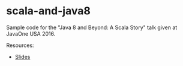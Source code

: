 # scala-and-java8
Sample code for the "Java 8 and Beyond: A Scala Story" talk given at JavaOne USA 2016.

Resources:
* [Slides](http://www.slideshare.net/ittaiz/java-8-and-beyond-a-scala-story-no-animations)
